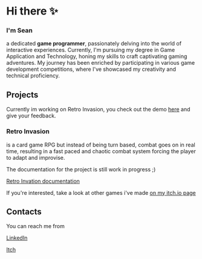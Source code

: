 # Hi there ✨
### I'm Sean
a dedicated **game programmer**, passionately delving into the world of interactive experiences. Currently, I'm pursuing my degree in Game Application and Technology, honing my skills to craft captivating gaming adventures. My journey has been enriched by participating in various game development competitions, where I've showcased my creativity and technical proficiency.

## Projects
Currently im working on Retro Invasion,
you check out the demo [here](https://wilsonn.itch.io/retro-invasion) and give your feedback.

### Retro Invasion
is a card game RPG but instead of being turn based, combat goes on in real time, resulting in a fast paced and chaotic combat system forcing the player to adapt and improvise.

The documentation for the project is still work in progress ;)

[Retro Invation documentation](./ProjectDocumentations/RetroInvasion)

If you're interested, take a look at other games i've made [on my itch.io page](https://smtt.itch.io/)

## Contacts
You can reach me from

[LinkedIn](https://www.linkedin.com/in/sean-matt/)

[Itch](https://smtt.itch.io/)
